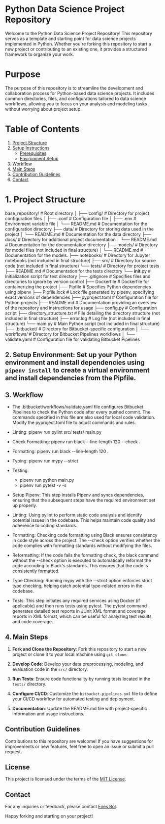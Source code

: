# Python Data Science Project Repository
Welcome to the Python Data Science Project Repository! This repository serves as a template and starting point for data science projects implemented in Python. Whether you're forking this repository to start a new project or contributing to an existing one, it provides a structured framework to organize your work.

# Purpose
The purpose of this repository is to streamline the development and collaboration process for Python-based data science projects. It includes common directories, files, and configurations tailored to data science workflows, allowing you to focus on your analysis and modeling tasks without worrying about project setup.


# Table of Contents
1. [Project Structure](#project-structure)
2. [Setup Instructions](#setup-instructions)
   - [Prerequisites](#prerequisites)
   - [Environment Setup](#environment-setup)
3. [Workflow](#workflow)
4. [Main Steps](#main-steps)
5. [Contribution Guidelines](#contribution-guidelines)
6. [Contact](#contact)


# 1. Project Structure

base_repository/           # Root directory
│
├── config/                # Directory for project configuration files
│   ├── .conf              # Configuration file
│   ├── .env               # Environment variable file
│   └── README.md          # Documentation for the configuration directory
├── data/                  # Directory for storing data used in the project
│   └── README.md          # Documentation for the data directory
├── docs/                  # Directory for additional project documentation
│   └── README.md          # Documentation for the documentation directory
├── models/                # Directory for model files (not included in final structure)
│   └── README.md          # Documentation for the models.
├── notebooks/             # Directory for Jupyter notebooks (not included in final structure)
├── src/                   # Directory for source code (not included in final structure)
└── tests/                 # Directory for project tests
    ├── README.md          # Documentation for the tests directory
    └── __init__.py        # Initialization script for test directory
├── .gitignore             # Specifies files and directories to ignore by version control
├── Dockerfile             # Dockerfile for containerizing the project
├── Pipfile                # Specifies Python dependencies using pipenv
├── Pipfile.lock           # Lock file generated by pipenv, specifying exact versions of dependencies
├── pyproject.toml         # Configuration file for Python projects
├── README.md              # Documentation providing an overview of the repository and instructions for usage
├── config.py              # Configuration script
├── directory_structure.txt # File detailing the directory structure (not included in final structure)
├── error.log              # Log file (not included in final structure)
└── main.py                # Main Python script (not included in final structure)
├── .bitbucket/            # Directory for Bitbucket-specific configuration
│   └── workflows/         # Directory for Bitbucket Pipelines workflows
│       └── validate.yaml  # Configuration file for validating Bitbucket Pipelines



## 2. Setup Environment: Set up your Python environment and install dependencies using `pipenv install` to create a virtual environment and install dependencies from the Pipfile.



## 3. Workflow

- The .bitbucket/workflows/validate.yaml file configures Bitbucket Pipelines to check the Python code after every pushed commit. The commands specified in this file are also used for local code validation. Modify the pyproject.toml file to adjust commands and rules.

- Linting: pipenv run pylint src/ tests/ main.py
- Check Formatting: pipenv run black --line-length 120 --check .
- Formatting: pipenv run black --line-length 120 .
- Typing: pipenv run mypy --strict
- Testing:
    - pipenv run python main.py
    - pipenv run pytest -v -s

- Setup Pipenv: This step installs Pipenv and syncs dependencies, ensuring that the subsequent steps have the required environment set up properly.

- Linting: Using pylint to perform static code analysis and identify potential issues in the codebase. This helps maintain code quality and adherence to coding standards.

- Formatting: Checking code formatting using Black ensures consistency in code style across the project. The --check option verifies whether the code complies with formatting standards without modifying the files.

- Reformatting: If the code fails the formatting check, the black command without the --check option is executed to automatically reformat the code according to Black's standards. This ensures that the code is consistently formatted.

- Type Checking: Running mypy with the --strict option enforces strict type checking, helping catch potential type-related errors in the codebase.

- Tests: This step initiates any required services using Docker (if applicable) and then runs tests using pytest. The pytest command generates detailed test reports in JUnit XML format and coverage reports in XML format, which can be useful for analyzing test results and code coverage.


## 4. Main Steps
1. **Fork and Clone the Repository**: Fork this repository to start a new project or clone it to your local machine using `git clone`.

2. **Develop Code**: Develop your data preprocessing, modeling, and evaluation code in the `src/` directory.

3. **Run Tests**: Ensure code functionality by running tests located in the `tests/` directory.

4. **Configure CI/CD**: Customize the `bitbucket-pipelines.yml` file to define your CI/CD workflow for automated testing and deployment.

5. **Documentation**: Update the README.md file with project-specific information and usage instructions.

## Contribution Guidelines
Contributions to this repository are welcome! If you have suggestions for improvements or new features, feel free to open an issue or submit a pull request.

## License
This project is licensed under the terms of the [MIT License](LICENSE).

## Contact
For any inquiries or feedback, please contact [Enes Bol](enes2277@gmail.com).

Happy forking and starting on your project!
